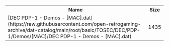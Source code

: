 <table>
<tr><th>Name</th><th>Size</th></tr>
<tr><td>
[DEC PDP-1 - Demos - [MAC].dat](https://raw.githubusercontent.com/open-retrogaming-archive/dat-catalog/main/root/basic/TOSEC/DEC/PDP-1/Demos/[MAC]/DEC PDP-1 - Demos - [MAC].dat)
</td><td>1435</td></tr>
</table>
